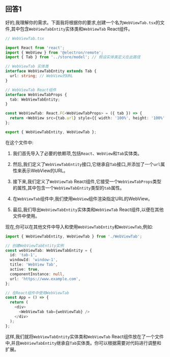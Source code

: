 ## 回答1

好的,我理解你的需求。下面我将根据你的要求,创建一个名为`WebViewTab.tsx`的文件,其中包含`WebViewTabEntity`实体类和`WebViewTab` React组件。

```typescript
// WebViewTab.tsx

import React from 'react';
import { WebView } from '@electron/remote';
import { Tab } from '../store/model'; // 假设实体类定义在此路径

// WebViewTab 实体类
interface WebViewTabEntity extends Tab {
  url: string; // WebView的URL
}

// WebViewTab React组件
interface WebViewTabProps {
  tab: WebViewTabEntity;
}

const WebViewTab: React.FC<WebViewTabProps> = ({ tab }) => {
  return <WebView src={tab.url} style={{ width: '100%', height: '100%' }} />
};

export { WebViewTabEntity, WebViewTab };
```

在这个文件中:

1. 我们首先导入了必要的依赖项,包括`React`、`WebView`和`Tab`实体类。

2. 然后,我们定义了`WebViewTabEntity`接口,它继承自`Tab`接口,并添加了一个`url`属性来表示WebView的URL。

3. 接下来,我们定义了`WebViewTab` React组件,它接受一个`WebViewTabProps`类型的属性,其中包含一个`WebViewTabEntity`类型的`tab`属性。

4. 在`WebViewTab`组件中,我们使用`WebView`组件渲染指定URL的WebView。

5. 最后,我们导出`WebViewTabEntity`实体类和`WebViewTab` React组件,以便在其他文件中使用。

现在,你可以在其他文件中导入和使用`WebViewTabEntity`和`WebViewTab`,例如:

```typescript
import { WebViewTabEntity, WebViewTab } from './WebViewTab';

// 创建WebViewTabEntity实例
const webViewTab: WebViewTabEntity = {
  id: 'tab-1',
  windowId: 'window-1',
  title: 'WebView Tab',
  active: true,
  componentInstance: null,
  url: 'https://www.example.com',
};

// 在React组件中使用WebViewTab
const App = () => {
  return (
    <div>
      <WebViewTab tab={webViewTab} />
    </div>
  );
};
```

这样,我们就将`WebViewTabEntity`实体类和`WebViewTab` React组件放在了一个文件中,并且`WebViewTabEntity`继承自`Tab`实体类。你可以根据需要对代码进行调整和扩展。